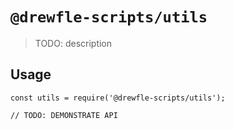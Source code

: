 # `@drewfle-scripts/utils`

> TODO: description

## Usage

```
const utils = require('@drewfle-scripts/utils');

// TODO: DEMONSTRATE API
```
